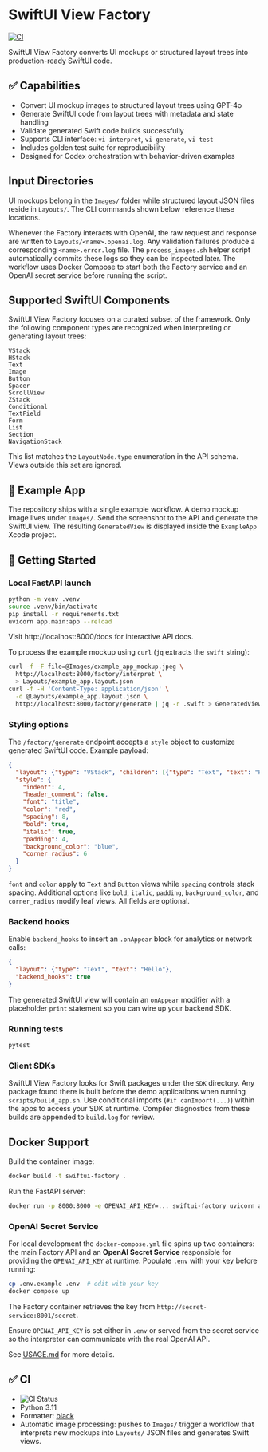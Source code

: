 # SwiftUI View Factory

[![CI](https://github.com/yourname/SwiftUI-View-Factory/actions/workflows/ci.yml/badge.svg)](https://github.com/yourname/SwiftUI-View-Factory/actions/workflows/ci.yml)

SwiftUI View Factory converts UI mockups or structured layout trees into production-ready SwiftUI code.

## ✅ Capabilities
- Convert UI mockup images to structured layout trees using GPT-4o
- Generate SwiftUI code from layout trees with metadata and state handling
- Validate generated Swift code builds successfully
- Supports CLI interface: `vi interpret`, `vi generate`, `vi test`
- Includes golden test suite for reproducibility
- Designed for Codex orchestration with behavior-driven examples

## Input Directories
UI mockups belong in the `Images/` folder while structured layout JSON files
reside in `Layouts/`. The CLI commands shown below reference these locations.

Whenever the Factory interacts with OpenAI, the raw request and response are
written to `Layouts/<name>.openai.log`. Any validation failures produce a
corresponding `<name>.error.log` file. The `process_images.sh` helper script
automatically commits these logs so they can be inspected later. The workflow
uses Docker Compose to start both the Factory service and an OpenAI secret
service before running the script.

## Supported SwiftUI Components
SwiftUI View Factory focuses on a curated subset of the framework. Only the
following component types are recognized when interpreting or generating layout
trees:

```
VStack
HStack
Text
Image
Button
Spacer
ScrollView
ZStack
Conditional
TextField
Form
List
Section
NavigationStack
```
This list matches the `LayoutNode.type` enumeration in the API schema. Views
outside this set are ignored.

## 🧪 Example App
The repository ships with a single example workflow. A demo mockup image lives
under `Images/`. Send the screenshot to the API and generate the SwiftUI view.
The resulting `GeneratedView` is displayed inside the `ExampleApp` Xcode
project.

## 🚀 Getting Started
### Local FastAPI launch
```bash
python -m venv .venv
source .venv/bin/activate
pip install -r requirements.txt
uvicorn app.main:app --reload
```
Visit http://localhost:8000/docs for interactive API docs.

To process the example mockup using ``curl`` (``jq`` extracts the ``swift``
string):

```bash
curl -f -F file=@Images/example_app_mockup.jpeg \
  http://localhost:8000/factory/interpret \
  > Layouts/example_app.layout.json
curl -f -H 'Content-Type: application/json' \
  -d @Layouts/example_app.layout.json \
  http://localhost:8000/factory/generate | jq -r .swift > GeneratedView.swift
```

### Styling options
The `/factory/generate` endpoint accepts a `style` object to customize
generated SwiftUI code. Example payload:

```json
{
  "layout": {"type": "VStack", "children": [{"type": "Text", "text": "Hello"}]},
  "style": {
    "indent": 4,
    "header_comment": false,
    "font": "title",
    "color": "red",
    "spacing": 8,
    "bold": true,
    "italic": true,
    "padding": 4,
    "background_color": "blue",
    "corner_radius": 6
  }
}
```

`font` and `color` apply to `Text` and `Button` views while `spacing` controls
stack spacing. Additional options like `bold`, `italic`, `padding`,
`background_color`, and `corner_radius` modify leaf views. All fields are
optional.

### Backend hooks
Enable `backend_hooks` to insert an `.onAppear` block for analytics or network
calls:

```json
{
  "layout": {"type": "Text", "text": "Hello"},
  "backend_hooks": true
}
```
The generated SwiftUI view will contain an `onAppear` modifier with a placeholder
`print` statement so you can wire up your backend SDK.

### Running tests
```bash
pytest
```

### Client SDKs
SwiftUI View Factory looks for Swift packages under the `SDK` directory. Any
package found there is built before the demo applications when running
`scripts/build_app.sh`. Use conditional imports (`#if canImport(...)`) within the
apps to access your SDK at runtime. Compiler diagnostics from these builds are
appended to `build.log` for review.

## Docker Support
Build the container image:

```bash
docker build -t swiftui-factory .
```

Run the FastAPI server:

```bash
docker run -p 8000:8000 -e OPENAI_API_KEY=... swiftui-factory uvicorn app.main:app --host 0.0.0.0 --port 8000
```

### OpenAI Secret Service

For local development the `docker-compose.yml` file spins up two containers:
the main Factory API and an **OpenAI Secret Service** responsible for
providing the `OPENAI_API_KEY` at runtime. Populate `.env` with your key before
running:

```bash
cp .env.example .env  # edit with your key
docker compose up
```
The Factory container retrieves the key from `http://secret-service:8001/secret`.

Ensure `OPENAI_API_KEY` is set either in `.env` or served from the secret
service so the interpreter can communicate with the real OpenAI API.

See [USAGE.md](USAGE.md) for more details.

## ✅ CI
- ![CI Status](https://github.com/yourname/SwiftUI-View-Factory/actions/workflows/ci.yml/badge.svg)
- Python 3.11
- Formatter: [black](https://github.com/psf/black)
- Automatic image processing: pushes to `Images/` trigger a workflow that
  interprets new mockups into `Layouts/` JSON files and generates Swift views.

